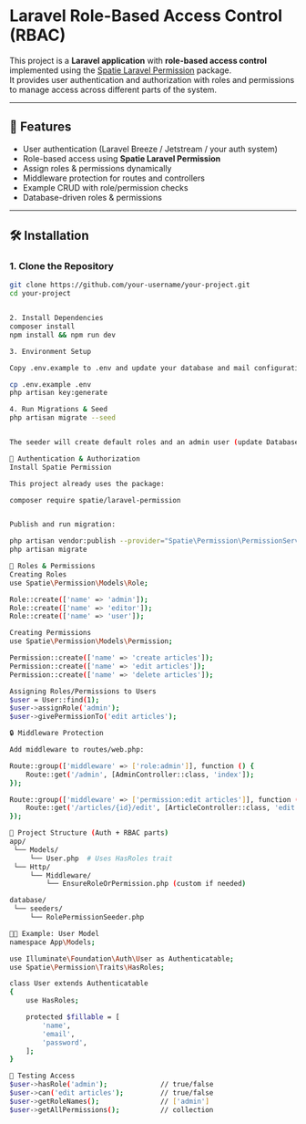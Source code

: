 # Laravel Role-Based Access Control (RBAC)

This project is a **Laravel application** with **role-based access control** implemented using the [Spatie Laravel Permission](https://github.com/spatie/laravel-permission) package.  
It provides user authentication and authorization with roles and permissions to manage access across different parts of the system.

---

## 🚀 Features
- User authentication (Laravel Breeze / Jetstream / your auth system)
- Role-based access using **Spatie Laravel Permission**
- Assign roles & permissions dynamically
- Middleware protection for routes and controllers
- Example CRUD with role/permission checks
- Database-driven roles & permissions

---

## 🛠️ Installation

### 1. Clone the Repository
```bash
git clone https://github.com/your-username/your-project.git
cd your-project


2. Install Dependencies
composer install
npm install && npm run dev

3. Environment Setup

Copy .env.example to .env and update your database and mail configuration:

cp .env.example .env
php artisan key:generate

4. Run Migrations & Seed
php artisan migrate --seed


The seeder will create default roles and an admin user (update DatabaseSeeder.php accordingly).

🔑 Authentication & Authorization
Install Spatie Permission

This project already uses the package:

composer require spatie/laravel-permission


Publish and run migration:

php artisan vendor:publish --provider="Spatie\Permission\PermissionServiceProvider"
php artisan migrate

👥 Roles & Permissions
Creating Roles
use Spatie\Permission\Models\Role;

Role::create(['name' => 'admin']);
Role::create(['name' => 'editor']);
Role::create(['name' => 'user']);

Creating Permissions
use Spatie\Permission\Models\Permission;

Permission::create(['name' => 'create articles']);
Permission::create(['name' => 'edit articles']);
Permission::create(['name' => 'delete articles']);

Assigning Roles/Permissions to Users
$user = User::find(1);
$user->assignRole('admin');
$user->givePermissionTo('edit articles');

🔒 Middleware Protection

Add middleware to routes/web.php:

Route::group(['middleware' => ['role:admin']], function () {
    Route::get('/admin', [AdminController::class, 'index']);
});

Route::group(['middleware' => ['permission:edit articles']], function () {
    Route::get('/articles/{id}/edit', [ArticleController::class, 'edit']);
});

📂 Project Structure (Auth + RBAC parts)
app/
 └── Models/
     └── User.php  # Uses HasRoles trait
 └── Http/
     └── Middleware/
         └── EnsureRoleOrPermission.php (custom if needed)

database/
 └── seeders/
     └── RolePermissionSeeder.php

🧑‍💻 Example: User Model
namespace App\Models;

use Illuminate\Foundation\Auth\User as Authenticatable;
use Spatie\Permission\Traits\HasRoles;

class User extends Authenticatable
{
    use HasRoles;

    protected $fillable = [
        'name',
        'email',
        'password',
    ];
}

🧪 Testing Access
$user->hasRole('admin');             // true/false
$user->can('edit articles');         // true/false
$user->getRoleNames();               // ['admin']
$user->getAllPermissions();          // collection